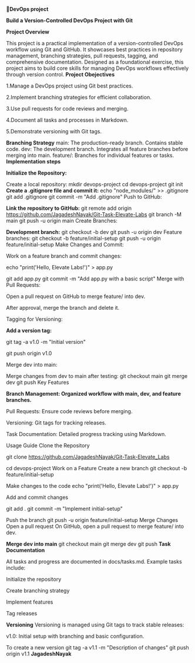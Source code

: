  
🚀**DevOps project**

**Build a Version-Controlled DevOps Project with Git**

**Project Overview**

This project is a practical implementation of a version-controlled DevOps workflow using Git and GitHub. It showcases best practices in repository management, branching strategies, pull requests, tagging, and comprehensive documentation.
Designed as a foundational exercise, this project aims to build core skills for managing DevOps workflows effectively through version control.
**Project Obejectives**

1.Manage a DevOps project using Git best practices.

2.Implement branching strategies for efficient collaboration.

3.Use pull requests for code reviews and merging.

4.Document all tasks and processes in Markdown.

5.Demonstrate versioning with Git tags.

**Branching Strategy**
main: The production-ready branch. Contains stable code.
dev: The development branch. Integrates all feature branches before merging into main.
feature/: Branches for individual features or tasks.
**Implementation steps**

**Initialize the Repository:**

Create a local repository:
mkdir devops-project
cd devops-project
git init
**Create a .gitignore file and commit it:**
echo "node_modules/" >> .gitignore
git add .gitignore
git commit -m "Add .gitignore"
Push to GitHub:

**Link the repository to GitHub:**
git remote add origin https://github.com/JagadeshNayak/Git-Task-Elevate-Labs
git branch -M main
git push -u origin main
Create Branches:

**Development branch:**
git checkout -b dev
git push -u origin dev
Feature branches:
git checkout -b feature/initial-setup
git push -u origin feature/initial-setup
Make Changes and Commit:

Work on a feature branch and commit changes:

echo "print('Hello, Elevate Labs!')" > app.py

git add app.py
git commit -m "Add app.py with a basic script"
Merge with Pull Requests:

Open a pull request on GitHub to merge feature/<feature-name> into dev.

After approval, merge the branch and delete it.

Tagging for Versioning:

**Add a version tag:**

git tag -a v1.0 -m "Initial version"

git push origin v1.0

Merge dev into main:

Merge changes from dev to main after testing:
git checkout main
git merge dev
git push
Key Features

**Branch Management: Organized workflow with main, dev, and feature branches.**

Pull Requests: Ensure code reviews before merging.

Versioning: Git tags for tracking releases.

Task Documentation: Detailed progress tracking using Markdown.

Usage Guide
Clone the Repository

git clone https://github.com/JagadeshNayak/Git-Task-Elevate_Labs

cd devops-project
Work on a Feature
Create a new branch
git checkout -b feature/initial-setup

Make changes to the code
echo "print('Hello, Elevate Labs!')" > app.py

Add and commit changes

git add .
git commit -m "Implement initial-setup"

Push the branch
  git push -u origin feature/initial-setup
Merge Changes
Open a pull request
On GitHub, open a pull request to merge feature/ into dev.

**Merge dev into main**
    git checkout main
    git merge dev
    git push
**Task Documentation**

All tasks and progress are documented in docs/tasks.md. Example tasks include:

Initialize the repository

Create branching strategy

Implement features

Tag releases

**Versioning**
Versioning is managed using Git tags to track stable releases:

v1.0: Initial setup with branching and basic configuration.

To create a new version
  git tag -a v1.1 -m "Description of changes"
  git push origin v1.1
  **JagadeshNayak**




